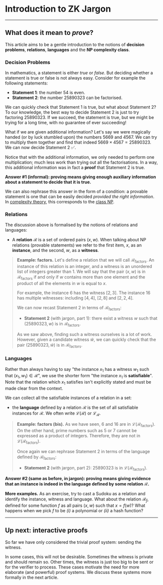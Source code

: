 # Introduction to ZK Jargon

---

## What does it mean to *prove*?

This article aims to be a gentle introduction to the notions of **decision problems**, **relations**, **languages** and the **$\mathsf{NP}$ complexity class**. 

### Decision Problems

In mathematics, a statement is either *true* or *false*.
But deciding whether a statement is true or false is not always easy.
Consider for example the following statements:
- **Statement 1**: the number $54$ is even.
- **Statement 2**: the number $25890323$ can be factorised.
<!-- 5669 x 4567 = 25890323 -->

We can quickly check that Statement 1 is true, but what about Statement 2?
To our knowledge, the best way to decide Statement 2 is just to try factoring $25890323$. 
If we succeed, the statement is true, but we might be trying for a long time, with no guarantee of ever succeeding!

What if we are given additional information?
Let's say we were magically handed (or by luck stumbled upon) the numbers $5669$ and $4567$.
We can try to multiply them together and find that indeed $5669 \times 4567 = 25890323$.
We can now decide Statement 2 ✅.

Notice that with the additional information, we only needed to perform one multiplication; much less work than trying out all the factorisations.
In a way, this additional information was in fact a **proof** that Statement 2 is true.

**Answer #1 (informal): proving means giving enough auxiliary information about a statement to decide that it is true.**

We can also rephrase this answer in the form of a condition: a provable statement is one that can be easily decided *provided the right information*.
In [complexity theory](https://en.wikipedia.org/wiki/Computational_complexity_theory), this corresponds to the [class $\mathsf{NP}$](https://en.wikipedia.org/wiki/NP_(complexity)).

### Relations

The discussion above is formalised by the notions of relations and languages:
- A **relation** $\mathcal{R}$ is a set of ordered pairs $(x, w)$.
When talking about $\mathsf{NP}$ relations (provable statements) we refer to the first item, $x$, as an **instance**, and the second, $w$, as a **witness**.

> **Example: factors.** 
> Let's define a relation that we will call $\mathcal{R}_\text{factors}$.
> An instance of this relation is an integer, and a witness is an unordered list of integers greater than 1.
> We will say that the pair $(x, w)$ is in $\mathcal{R}_\text{factors}$ if and only if $w$ contains more than one element and the product of all the elements in $w$ is equal to $x$.
>
> For example, the instance $6$ has the witness $[2, 3]$.
> The instance $16$ has multiple witnesses: including $[4, 4]$, $[2, 8]$ and $[2, 2, 4]$. 
> 
> We can now recast Statement 2 in terms of $\mathcal{R}_\text{factors}$:
> - **Statement 2** (with jargon, part 1): there exist a witness $w$ such that $(25890323, w)$ is in $\mathcal{R}_\text{factors}$.
> 
> As we saw above, finding such a witness ourselves is a lot of work.
> However, given a candidate witness $\tilde{w}$, we can quickly check that the pair $(25890323, \tilde{w})$ is in $\mathcal{R}_\text{factors}$.

### Languages

Rather than always having to say "the instance $x_1$ has a witness $w_1$ such that $(x_1, w_1) \in \mathcal{R}$", we use the shorter form "the instance $x_1$ is **satisfiable**".
Note that the relation which $x_1$ satisfies isn't explicitly stated and must be made clear from the context.

We can collect all the satisfiable instances of a relation in a set:
- the **language** defined by a relation $\mathcal{R}$ is the set of all satisfiable instances for $\mathcal{R}$. 
We often write $\mathcal{L}(\mathcal{R})$ or $\mathcal{L}_\mathcal{R}$.

> **Example: factors (bis).**
> As we have seen, $6$ and $16$ are in $\mathcal{L}(\mathcal{R}_\text{factors})$.
> On the other hand, prime numbers such as $5$ or $7$ cannot be expressed as a product of integers.
> Therefore, they are not in $\mathcal{L}(\mathcal{R}_\text{factors})$.
>
> Once again we can rephrase Statement 2 in terms of the language defined by $\mathcal{R}_\text{factors}$:
> - **Statement 2** (with jargon, part 2): $25890323$ is in $\mathcal{L}(\mathcal{R}_\text{factors})$.

**Answer #2 (same as before, in jargon): proving means giving evidence that an instance is indeed in the language defined by some relation $\mathcal{R}$.**

**More examples.**
As an exercise, try to cast a Sudoku as a relation and identify the instance, witness and language.
What about the relation $\mathcal{R}_f$, defined for some function $f$ as all pairs $(x, w)$ such that $x = f(w)$?
What happens when we pick $f$ to be *(i)* a polynomial or *(ii)* a hash function?

---

## Up next: interactive proofs

So far we have only considered the trivial proof system: sending the witness.

In some cases, this will not be desirable.
Sometimes the witness is private and should remain so.
Other times, the witness is just too big to be sent or for the verifier to process.
These cases motivate the need for more elaborate (and powerful) proof systems.
We discuss these systems more formally in the next article.